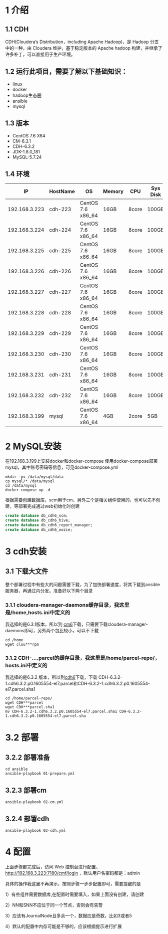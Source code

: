 # 1 介绍

## 1.1 CDH
CDH(Cloudera’s Distribution，including Apache Hadoop)，是 Hadoop 分支中的一种，由 Cloudera 维护，基于稳定版本的 Apache hadoop 构建，并继承了许多补丁，可以直接用于生产环境。


## 1.2 运行此项目，需要了解以下基础知识：

- linux
- docker
- hadoop生态圈
- ansible
- mysql

## 1.3 版本
- CentOS 7.6 X64
- CM-6.3.1
- CDH-6.3.2
- JDK-1.8.0_181
- MySQL-5.7.24

## 1.4 环境


IP             | HostName | OS                | Memory  | CPU  |Sys Disk | Data Disk| role
---------------|----------|-------------------|-------  |------|-------- |----------|------------
|192.168.3.223 | cdh-223  | CentOS 7.6 x86_64 | 16GB    | 8core|  100GB  |200GB     | Server & Agent|
|192.168.3.224 | cdh-224  | CentOS 7.6 x86_64 | 16GB    | 8core|  100GB  |200GB     | Agent|
|192.168.3.225 | cdh-225  | CentOS 7.6 x86_64 | 16GB    | 8core|  100GB  |200GB     | Agent|
|192.168.3.226 | cdh-226  | CentOS 7.6 x86_64 | 16GB    | 8core|  100GB  |200GB     | Agent|
|192.168.3.227 | cdh-227  | CentOS 7.6 x86_64 | 16GB    | 8core|  100GB  |200GB     | Agent|
|192.168.3.228 | cdh-228  | CentOS 7.6 x86_64 | 16GB    | 8core|  100GB  |200GB     | Agent|
|192.168.3.229 | cdh-229  | CentOS 7.6 x86_64 | 16GB    | 8core|  100GB  |200GB     | Agent|
|192.168.3.230 | cdh-230  | CentOS 7.6 x86_64 | 16GB    | 8core|  100GB  |200GB     | Agent|
|192.168.3.231 | cdh-231  | CentOS 7.6 x86_64 | 16GB    | 8core|  100GB  |200GB     | Agent|
|192.168.3.232 | cdh-232  | CentOS 7.6 x86_64 | 16GB    | 8core|  100GB  |200GB     | Agent|
|192.168.3.199 | mysql    | CentOS 7.6 x86_64 | 4GB     | 2core|  5GB    |100GB     | mysql|

# 2 MySQL安装

在192.168.3.199上安装docker和docker-compose
使用docker-compose部署mysql，其中账号密码等信息，可见docker-compose.yml

```
mkdir -pv /data/mysql/data
cp mysql/* /data/mysql
cd /data/mysql
docker-compose up -d
```

根据需要创建数据库，scm用于cm，另外三个是相关组件使用的，也可以先不创建，等部署完成通过web初始化时创建

```sql
create database db_cdh6_scm; 
create database db_cdh6_hive;
create database db_cdh6_report_manager;
create database db_cdh6_oozie; 
```

# 3 cdh安装

## 3.1 下载大文件

整个部署过程中有些大的问题需要下载，为了加快部署速度，将其下载到ansible服务器，再通过内分发。准备好以下两个目录
### 3.1.1 cloudera-manager-daemons缓存目录，我这里是/home,hosts.ini中定义的
我选择的是6.3.1版本，所以到 [cm6](https://archive.cloudera.com/cm6/6.3.1/redhat7/yum/RPMS/x86_64/)下载，只需要下载cloudera-manager-daemons即可，另外两个包比较小，可以不下载

```
cd /home
wget clou***rpm
```

### 3.1.2 CDH-....parcel的缓存目录，我这里是/home/parcel-repo/，hosts.ini中定义的

我选择的是6.3.2 版本，所以到[cdh6](https://archive.cloudera.com/cdh6/6.3.2/parcels/)下载，下载
CDH-6.3.2-1.cdh6.3.2.p0.1605554-el7.parcel和CDH-6.3.2-1.cdh6.3.2.p0.1605554-el7.parcel.sha1

```
cd /home/parcel-repo/
wget CDH***parcel
wget CDH***parcel.sha1
mv CDH-6.3.2-1.cdh6.3.2.p0.1605554-el7.parcel.sha1 CDH-6.3.2-1.cdh6.3.2.p0.1605554-el7.parcel.sha
```
# 3.2 部署

## 3.2.2 部署准备

```
cd ansible
ansible-playbook 01-prepare.yml
```

## 3.2.3 部署cm

```
ansible-playbook 02-cm.yml
```

## 3.2.4 部署cdh

```
ansible-playbook 03-cdh.yml
```
# 4 配置

上面步骤都完成后，访问 Web 控制台进行配置，http://192.168.3.223:7180/cmf/login ，默认用户名密码都是：admin

具体的操作我这里不再演示，按照步骤一步步配置即可，需要提醒的是

1）有些组件需要数据库,在配置时需要填入，如果上面没有创建，请创建

2）NN和SNN不应位于同一个节点，否则会有告警

3）应该有JournalNode且多余一个，数据应是奇数，比如3或者5

4）默认的配置中内存可能是不够的，应该根据提示进行扩展
